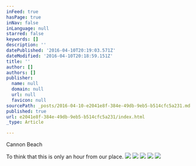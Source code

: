 ```yaml
---
inFeed: true
hasPage: true
inNav: false
inLanguage: null
starred: false
keywords: []
description: ''
datePublished: '2016-04-10T20:19:03.571Z'
dateModified: '2016-04-10T20:18:59.151Z'
title: ''
author: []
authors: []
publisher:
  name: null
  domain: null
  url: null
  favicon: null
sourcePath: _posts/2016-04-10-e2041e8f-384e-49db-9eb5-b514cfc5a231.md
published: true
url: e2041e8f-384e-49db-9eb5-b514cfc5a231/index.html
_type: Article

---
```

Cannon Beach

To think that this is only an hour from our place.
![](https://the-grid-user-content.s3-us-west-2.amazonaws.com/bb1dd447-dea7-425c-a9fa-dc7b761fff8b.jpg)
![](https://the-grid-user-content.s3-us-west-2.amazonaws.com/256a2eb5-3019-4749-856d-4d3e0228c89a.jpg)
![](https://the-grid-user-content.s3-us-west-2.amazonaws.com/7fb1dd23-6b6f-4c31-80f2-9a70f2ea91be.jpg)
![](https://the-grid-user-content.s3-us-west-2.amazonaws.com/96d45017-fa97-4375-9969-f3f4df4d2941.jpg)
![](https://the-grid-user-content.s3-us-west-2.amazonaws.com/aaf69334-41ce-47f2-b40b-bc958b230c2d.jpg)